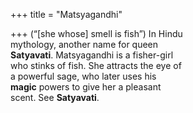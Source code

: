 +++
title = "Matsyagandhi"

+++
(“[she whose] smell is fish”) In Hindu  
mythology, another name for queen  
**Satyavati**. Matsyagandhi is a fisher-girl  
who stinks of fish. She attracts the eye of  
a powerful sage, who later uses his  
**magic** powers to give her a pleasant  
scent. See **Satyavati**.